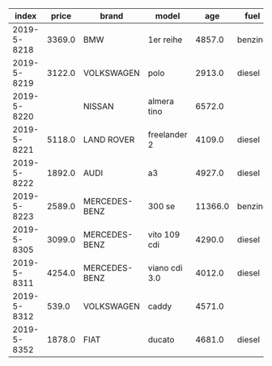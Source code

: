 index|price|brand|model|age|fuel|odometer|days_since_inspection_invalid|age_at_import|body_type|displacement|number_of_cylinders|power|weight|registration_tax|sale_price|number_of_seats|number_of_doors|color
-----|-----|-----|-----|-----|-----|-----|-----|-----|-----|-----|-----|-----|-----|-----|-----|-----|-----|-----
2019-5-8218|3369.0|BMW|1er reihe|4857.0|benzine|177035.0|-76.0|0.0|hatchback|1995.0|4|110.0|1250.0|12081.0|47942.0|5|4|ZWART
2019-5-8219|3122.0|VOLKSWAGEN|polo|2913.0|diesel|220307.0|47.0|0.0|hatchback|1199.0|3|55.0|1050.0||18020.0|5|0|ZWART
2019-5-8220||NISSAN|almera tino|6572.0||90668.0|-282.0||||-1|||||-1|-1|
2019-5-8221|5118.0|LAND ROVER|freelander 2|4109.0|diesel|213602.0|-8.0|0.0|stationwagen|2179.0|4|112.0|1810.0|19050.0||5|4|GRIJS
2019-5-8222|1892.0|AUDI|a3|4927.0|diesel|274557.0|153.0|3301.0|hatchback|1968.0|4|103.0|1375.0|2540.0|41044.0|5|4|ZWART
2019-5-8223|2589.0|MERCEDES-BENZ|300 se|11366.0|benzine|343933.0|-330.0|0.0|sedan|2962.0|6|138.0|1613.0|||-1|4|ZWART
2019-5-8305|3099.0|MERCEDES-BENZ|vito 109 cdi|4290.0|diesel|244710.0|1356.0|0.0|mpv|2148.0|4|70.0|2098.0|12701.0|44565.0|9|3|GRIJS
2019-5-8311|4254.0|MERCEDES-BENZ|viano cdi 3.0|4012.0|diesel|271195.0|1085.0|2194.0|stationwagen|2987.0|6|150.0|1740.0|10918.0||8|4|GRIJS
2019-5-8312|539.0|VOLKSWAGEN|caddy|4571.0||302179.0|||||-1|||||-1|-1|
2019-5-8352|1878.0|FIAT|ducato|4681.0|diesel|232310.0|-24.0|0.0|mpv|1997.0|4|62.0|1840.0|8597.0||9|3|WIT
